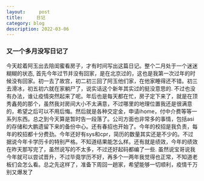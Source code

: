 ```yaml
---
layout:     post
title:     日记
category: blog
description: 2022-03-06
---
```


### 又一个多月没写日记了
  今天趁着阿玉出去陪闺蜜看房子，才有时间写出这篇日记。整个二月处于一个迷迷糊糊的状态, 首先今年过节并没有回家，是在北京过的，这也是我第一次过年的时候没有回家。初一去了故宫，初二初三回了阿玉他们家，在他家睡得还不错。初三去滑冰，初五初六就在家躺尸了，说实话这个新年其实过的挺没意思的. 不过也没有办法，谁让疫情突然起来了呢。年后也是每天都在忙，房子定下来了，就是在顶秀鑫苑的那个，虽然我对房间大小不太满意，不过哪里的地理位置我还是很满意的，希望之后可以不用后悔。然后就是各种交定金，申请ihome，付中介费等等一系列东西。总之到今天算是暂时告一段落了。公司方面也非常多的事情，包括asi的存储和大鹏遗留下来的备份中心。还有春招也开始了。今年的校招是我负责，每年的校招都十分费劲。今年还好有sys和cpr，简历的数量其实还是不少的。不过据说今年卡学历卡的特别严格。不知道结果能怎么样。还有就是绩效，今年的绩效在昨天那写完了，虽然说写的不太多，不过还好起码都编了一些. 虽然说宝哥说我今年就可以尝试晋升，不过毕竟学历不好，再多个一两年我觉得也正常，不知道老板们会怎么看。总之先这样了，准备下周回一趟家，希望能够一切顺利，疫情千万别又爆发了
